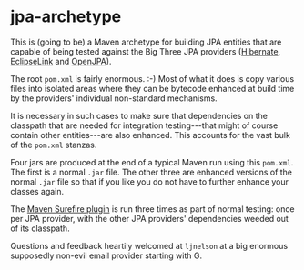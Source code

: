 # jpa-archetype

This is (going to be) a Maven archetype for building JPA entities that
are capable of being tested against the Big Three JPA providers
([Hibernate][1], [EclipseLink][2] and [OpenJPA][3]).

The root `pom.xml` is fairly enormous.  :-) Most of what it does is
copy various files into isolated areas where they can be bytecode
enhanced at build time by the providers' individual non-standard
mechanisms.

It is necessary in such cases to make sure that dependencies on the
classpath that are needed for integration testing---that might of
course contain other entities---are also enhanced.  This accounts for
the vast bulk of the `pom.xml` stanzas.

Four jars are produced at the end of a typical Maven run using this
`pom.xml`.  The first is a normal `.jar` file.  The other three are
enhanced versions of the normal `.jar` file so that if you like you do
not have to further enhance your classes again.

The [Maven Surefire plugin][4] is run three times as part of normal
testing: once per JPA provider, with the other JPA providers'
dependencies weeded out of its classpath.

Questions and feedback heartily welcomed at `ljnelson` at a big
enormous supposedly non-evil email provider starting with G.

[1]: http://hibernate.org
[2]: http://www.eclipse.org/eclipselink/jpa.php
[3]: http://openjpa.apache.org
[4]: http://maven.apache.org/plugins/maven-surefire-plugin/
